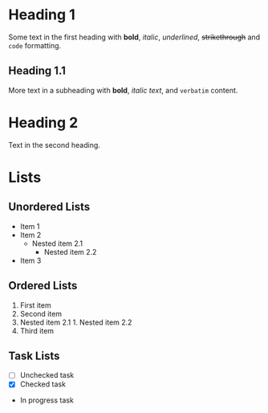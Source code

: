 # Heading 1

Some text in the first heading with **bold**, *italic*, _underlined_, ~~strikethrough~~ and `code` formatting.

## Heading 1.1

More text in a subheading with **bold**, *italic text*, and `verbatim` content.

# Heading 2

Text in the second heading.

# Lists

## Unordered Lists

- Item 1
- Item 2
  - Nested item 2.1
    - Nested item 2.2
- Item 3

## Ordered Lists

1. First item
1. Second item
  1. Nested item 2.1
    1. Nested item 2.2
1. Third item

## Task Lists

- [ ] Unchecked task
- [x] Checked task
- In progress task